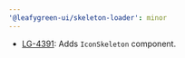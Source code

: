```yaml
---
'@leafygreen-ui/skeleton-loader': minor
---
```


- [LG-4391](https://jira.mongodb.org/browse/LG-4391): Adds `IconSkeleton` component.